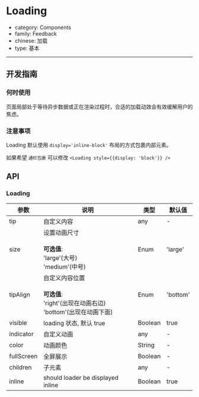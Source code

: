 # Loading

-   category: Components
-   family: Feedback
-   chinese: 加载
-   type: 基本

---

## 开发指南

### 何时使用

页面局部处于等待异步数据或正在渲染过程时，合适的加载动效会有效缓解用户的焦虑。

### 注意事项

Loading 默认使用 `display='inline-block'` 布局的方式包裹内部元素。

如果希望 `通栏包裹` 可以修改 `<Loading style={{display: 'block'}} />`

## API

### Loading

| 参数         | 说明                                                               | 类型      | 默认值      |
| ---------- | ---------------------------------------------------------------- | ------- | -------- |
| tip        | 自定义内容                                                            | any     | -        |
| size       | 设置动画尺寸<br><br>**可选值**:<br>'large'(大号)<br>'medium'(中号)            | Enum    | 'large'  |
| tipAlign   | 自定义内容位置<br><br>**可选值**:<br>'right'(出现在动画右边)<br>'bottom'(出现在动画下面) | Enum    | 'bottom' |
| visible    | loading 状态, 默认 true                                              | Boolean | true     |
| indicator  | 自定义动画                                                            | any     | -        |
| color      | 动画颜色                                                             | String  | -        |
| fullScreen | 全屏展示                                                             | Boolean | -        |
| children   | 子元素                                                              | any     | -        |
| inline     | should loader be displayed inline                                | Boolean | true     |

